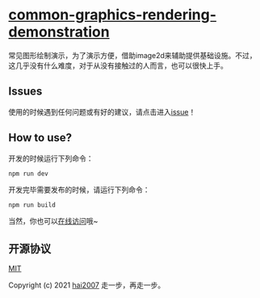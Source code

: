# [common-graphics-rendering-demonstration](https://hai2007.github.io/common-graphics-rendering-demonstration)
常见图形绘制演示，为了演示方便，借助image2d来辅助提供基础设施。不过，这几乎没有什么难度，对于从没有接触过的人而言，也可以很快上手。

## Issues
使用的时候遇到任何问题或有好的建议，请点击进入[issue](https://github.com/hai2007/common-graphics-rendering-demonstration/issues)！

## How to use?

开发的时候运行下列命令：

```
npm run dev
```

开发完毕需要发布的时候，请运行下列命令：

```
npm run build
```

当然，你也可以[在线访问](https://hai2007.github.io/common-graphics-rendering-demonstration)哦~

开源协议
---------------------------------------
[MIT](https://github.com/hai2007/common-graphics-rendering-demonstration/blob/master/LICENSE)

Copyright (c) 2021 [hai2007](https://hai2007.gitee.io/sweethome/) 走一步，再走一步。
